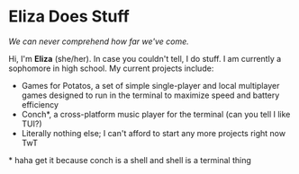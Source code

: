 # Eliza Does Stuff
*We can never comprehend how far we've come.*

Hi, I'm **Eliza** (she/her). In case you couldn't tell, I do stuff. I am currently a sophomore in high school.
My current projects include:

* Games for Potatos, a set of simple single-player and local multiplayer games designed to run in the terminal to maximize speed and battery efficiency
* Conch\*, a cross-platform music player for the terminal (can you tell I like TUI?)
* Literally nothing else; I can't afford to start any more projects right now TwT

\* haha get it because conch is a shell and shell is a terminal thing